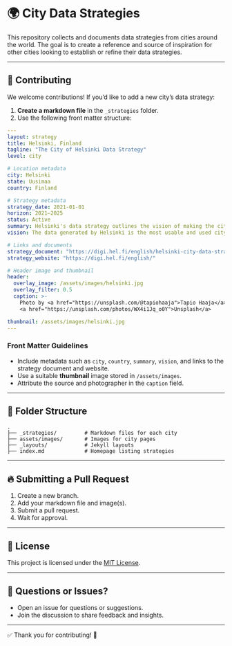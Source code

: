 
# 🌍 City Data Strategies

This repository collects and documents data strategies from cities around the world. The goal is to create a reference and source of inspiration for other cities looking to establish or refine their data strategies.

---

## 🚀 **Contributing**
We welcome contributions! If you’d like to add a new city’s data strategy:

1. **Create a markdown file** in the `_strategies` folder.
2. Use the following front matter structure:

```yaml
---
layout: strategy
title: Helsinki, Finland
tagline: "The City of Helsinki Data Strategy"
level: city

# Location metadata
city: Helsinki
state: Uusimaa
country: Finland

# Strategy metadata
strategy_date: 2021-01-01
horizon: 2021–2025
status: Active
summary: Helsinki's data strategy outlines the vision of making the city's data the most usable and used city data in the world.
vision: The data generated by Helsinki is the most usable and used city data in the world by 2025.

# Links and documents
strategy_document: "https://digi.hel.fi/english/helsinki-city-data-strategy/"
strategy_website: "https://digi.hel.fi/english/"

# Header image and thumbnail
header:
  overlay_image: /assets/images/helsinki.jpg
  overlay_filter: 0.5
  caption: >-
    Photo by <a href="https://unsplash.com/@tapiohaaja">Tapio Haaja</a> on 
    <a href="https://unsplash.com/photos/WX4i1Jq_o0Y">Unsplash</a>

thumbnail: /assets/images/helsinki.jpg
---
```

### **Front Matter Guidelines**  
- Include metadata such as `city`, `country`, `summary`, `vision`, and links to the strategy document and website.
- Use a suitable **thumbnail** image stored in `/assets/images`.
- Attribute the source and photographer in the `caption` field.

---

## 📂 **Folder Structure**
```
.
├── _strategies/         # Markdown files for each city
├── assets/images/       # Images for city pages
├── _layouts/            # Jekyll layouts
├── index.md             # Homepage listing strategies
```

---

## 🔥 **Submitting a Pull Request**
1. Create a new branch.
2. Add your markdown file and image(s).
3. Submit a pull request.
4. Wait for approval.

---

## 📜 **License**
This project is licensed under the [MIT License](LICENSE).

---

## 💬 **Questions or Issues?**
- Open an issue for questions or suggestions.  
- Join the discussion to share feedback and insights.  

---

✅ Thank you for contributing! 🙌
